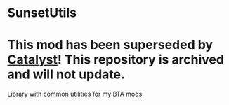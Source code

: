# SunsetUtils

# This mod has been superseded by [Catalyst](https://github.com/MartinSVK12/catalyst)! This repository is archived and will not update.

Library with common utilities for my BTA mods.
